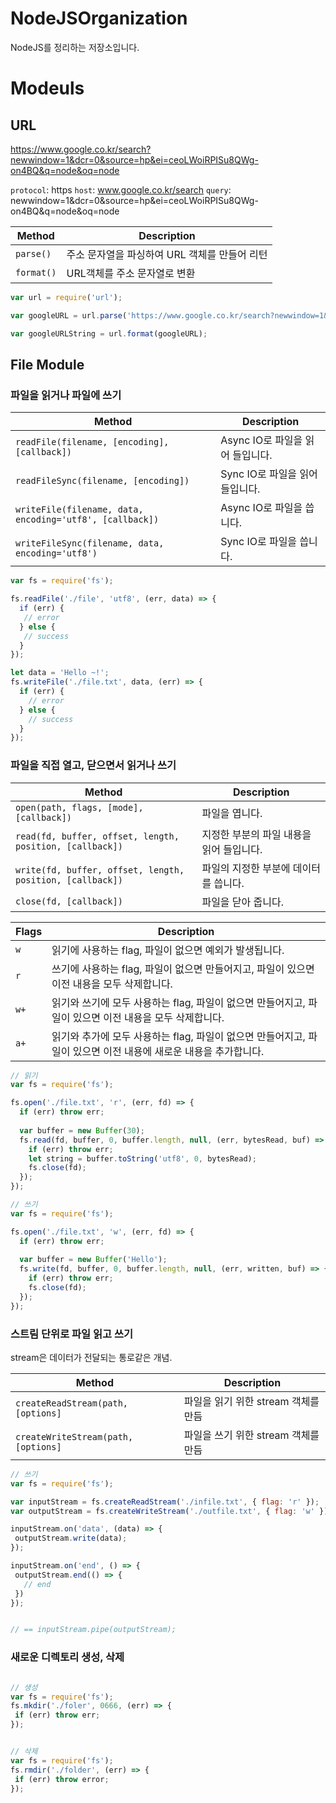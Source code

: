 # NodeJSOrganization
NodeJS를 정리하는 저장소입니다.

# Modeuls

## URL

https://www.google.co.kr/search?newwindow=1&dcr=0&source=hp&ei=ceoLWoiRPISu8QWg-on4BQ&q=node&oq=node

`protocol`: https
`host`: www.google.co.kr/search
`query`: newwindow=1&dcr=0&source=hp&ei=ceoLWoiRPISu8QWg-on4BQ&q=node&oq=node

| Method | Description |
| --- | --- |
| `parse()` | 주소 문자열을 파싱하여 URL 객체를 만들어 리턴
| `format()` | URL객체를 주소 문자열로 변환

```javascript
var url = require('url');

var googleURL = url.parse('https://www.google.co.kr/search?newwindow=1&dcr=0&source=hp&ei=ceoLWoiRPISu8QWg-on4BQ&q=node&oq=node');

var googleURLString = url.format(googleURL);
```

## File Module

### 파일을 읽거나 파일에 쓰기

| Method | Description |
| --- | --- |
| `readFile(filename, [encoding], [callback])` | Async IO로 파일을 읽어 들입니다.
| `readFileSync(filename, [encoding])` | Sync IO로 파일을 읽어 들입니다.
| `writeFile(filename, data, encoding='utf8', [callback])` | Async IO로 파일을 씁니다.
| `writeFileSync(filename, data, encoding='utf8')` | Sync IO로 파일을 씁니다.

```javascript
var fs = require('fs');

fs.readFile('./file', 'utf8', (err, data) => {
  if (err) {
   // error
  } else {
   // success
  }
});

let data = 'Hello ~!';
fs.writeFile('./file.txt', data, (err) => {
  if (err) {
    // error
  } else {
    // success
  }
});
```
### 파일을 직접 열고, 닫으면서 읽거나 쓰기

| Method | Description |
| --- | --- |
| `open(path, flags, [mode], [callback])` | 파일을 엽니다. |
| `read(fd, buffer, offset, length, position, [callback])` | 지정한 부분의 파일 내용을 읽어 들입니다. |
| `write(fd, buffer, offset, length, position, [callback])` | 파일의 지정한 부분에 데이터를 씁니다. |
| `close(fd, [callback])` | 파일을 닫아 줍니다. |

| Flags | Description |
| --- | --- |
| `w` | 읽기에 사용하는 flag, 파일이 없으면 예외가 발생됩니다. |
| `r` | 쓰기에 사용하는 flag, 파일이 없으면 만들어지고, 파일이 있으면 이전 내용을 모두 삭제합니다. |
| `w+` | 읽기와 쓰기에 모두 사용하는 flag, 파일이 없으면 만들어지고, 파일이 있으면 이전 내용을 모두 삭제합니다. |
| `a+` | 읽기와 추가에 모두 사용하는 flag, 파일이 없으면 만들어지고, 파일이 있으면 이전 내용에 새로운 내용을 추가합니다. |


```javascript
// 읽기
var fs = require('fs');

fs.open('./file.txt', 'r', (err, fd) => {
  if (err) throw err;
  
  var buffer = new Buffer(30);
  fs.read(fd, buffer, 0, buffer.length, null, (err, bytesRead, buf) => {
    if (err) throw err;
    let string = buffer.toString('utf8', 0, bytesRead);
    fs.close(fd);
  });
});

```

```javascript
// 쓰기
var fs = require('fs');

fs.open('./file.txt', 'w', (err, fd) => {
  if (err) throw err;
  
  var buffer = new Buffer('Hello');
  fs.write(fd, buffer, 0, buffer.length, null, (err, written, buf) => {
    if (err) throw err;
    fs.close(fd);
  });
});

```

### 스트림 단위로 파일 읽고 쓰기

stream은 데이터가 전달되는 통로같은 개념.

| Method | Description |
| --- | --- |
| `createReadStream(path, [options]` | 파일을 읽기 위한 stream 객체를 만듬 |
| `createWriteStream(path, [options]` | 파일을 쓰기 위한 stream 객체를 만듬 |

```javascript
// 쓰기
var fs = require('fs');

var inputStream = fs.createReadStream('./infile.txt', { flag: 'r' });
var outputStream = fs.createWriteStream('./outfile.txt', { flag: 'w' });

inputStream.on('data', (data) => {
 outputStream.write(data);
});

inputStream.on('end', () => {
 outputStream.end(() => {
   // end
 })
});


// == inputStream.pipe(outputStream);

```

### 새로운 디렉토리 생성, 삭제

```javascript

// 생성
var fs = require('fs');
fs.mkdir('./foler', 0666, (err) => {
 if (err) throw err;
});

```

```javascript

// 삭제
var fs = require('fs');
fs.rmdir('./folder', (err) => {
 if (err) throw error;
});

```
